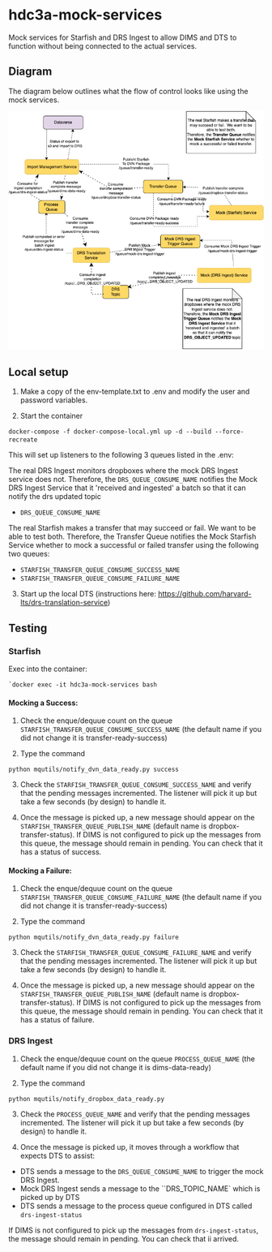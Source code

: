 # hdc3a-mock-services
Mock services for Starfish and DRS Ingest to allow DIMS and DTS to function without being connected to the actual services.

## Diagram
The diagram below outlines what the flow of control looks like using the mock services.

![DVN to DRS Mock Flow](https://github.com/harvard-lts/hdc3a-mock-services/blob/HDC114/ReadmeDocs/Dataverse-to-DRS-Mock%20Diagram.png)

## Local setup
    
1. Make a copy of the env-template.txt to .env and modify the user and password variables.

2. Start the container
    
```
docker-compose -f docker-compose-local.yml up -d --build --force-recreate
```

This will set up listeners to the following 3 queues listed in the .env:

The real DRS Ingest monitors dropboxes where the mock DRS Ingest service does not.
Therefore, the `DRS_QUEUE_CONSUME_NAME` notifies the Mock DRS Ingest Service that it 'received and ingested' a batch so that it can notify the drs updated topic

- `DRS_QUEUE_CONSUME_NAME`

The real Starfish makes a transfer that may succeed or fail.  We want to be able to test both.
Therefore, the Transfer Queue notifies the Mock Starfish Service whether to mock a successful or failed transfer using the following two queues:
- `STARFISH_TRANSFER_QUEUE_CONSUME_SUCCESS_NAME`
- `STARFISH_TRANSFER_QUEUE_CONSUME_FAILURE_NAME`


3. Start up the local DTS (instructions here: https://github.com/harvard-lts/drs-translation-service)

## Testing

### Starfish
Exec into the container:

```
`docker exec -it hdc3a-mock-services bash
```

#### Mocking a Success:

1. Check the enque/dequue count on the queue `STARFISH_TRANSFER_QUEUE_CONSUME_SUCCESS_NAME` (the default name if you did not change it is transfer-ready-success)

2. Type the command

```
python mqutils/notify_dvn_data_ready.py success
```

3. Check the `STARFISH_TRANSFER_QUEUE_CONSUME_SUCCESS_NAME` and verify that the pending messages incremented.  The listener will pick it up but take a few seconds (by design) to handle it.

4. Once the message is picked up, a new message should appear on the `STARFISH_TRANSFER_QUEUE_PUBLISH_NAME` (default name is dropbox-transfer-status).  If DIMS is not configured to pick up the messages from this queue, the message should remain in pending.  You can check that it has a status of success.

#### Mocking a Failure:

1. Check the enque/dequue count on the queue `STARFISH_TRANSFER_QUEUE_CONSUME_FAILURE_NAME` (the default name if you did not change it is transfer-ready-success)

2. Type the command

```
python mqutils/notify_dvn_data_ready.py failure
```

3. Check the `STARFISH_TRANSFER_QUEUE_CONSUME_FAILURE_NAME` and verify that the pending messages incremented.  The listener will pick it up but take a few seconds (by design) to handle it.

4. Once the message is picked up, a new message should appear on the `STARFISH_TRANSFER_QUEUE_PUBLISH_NAME` (default name is dropbox-transfer-status).  If DIMS is not configured to pick up the messages from this queue, the message should remain in pending.  You can check that it has a status of failure.



### DRS Ingest

1. Check the enque/dequue count on the queue `PROCESS_QUEUE_NAME` (the default name if you did not change it is dims-data-ready)

2. Type the command

```
python mqutils/notify_dropbox_data_ready.py
```

3. Check the `PROCESS_QUEUE_NAME` and verify that the pending messages incremented.  The listener will pick it up but take a few seconds (by design) to handle it.

4. Once the message is picked up, it moves through a workflow that expects DTS to assist:

- DTS sends a message to the `DRS_QUEUE_CONSUME_NAME` to trigger the mock DRS Ingest.  
- Mock DRS Ingest sends a message to the ``DRS_TOPIC_NAME` which is picked up by DTS
- DTS sends a message to the process queue configured in DTS called `drs-ingest-status`

If DIMS is not configured to pick up the messages from `drs-ingest-status`, the message should remain in pending.  You can check that ii arrived.
